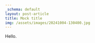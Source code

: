 ```yaml
---
_schema: default
layout: post-article
title: Mock title
img: /assets/images/20241004-130400.jpg
---
```

Hello.